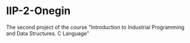 # IIP-2-Onegin
The second project of the course "Introduction to Industrial Programming and Data Structures. C Language"
